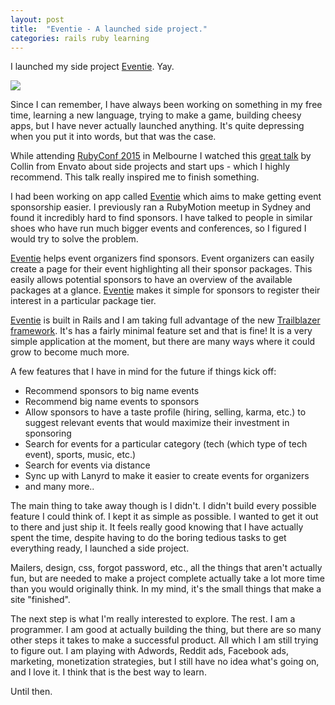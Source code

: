 ```yaml
---
layout: post
title:  "Eventie - A launched side project."
categories: rails ruby learning
---
```


I launched my side project [Eventie](http://eventie.io/). Yay.

![](/images/eventie_screen.png)

Since I can remember, I have always been working on something in my free time, learning a new language, trying to make a game, building cheesy apps, but I have never actually launched anything. It's quite depressing when you put it into words, but that was the case.

While attending [RubyConf 2015](http://rubyconf.org.au/2015) in Melbourne I watched this [great talk](https://rubyconf.eventer.com/rubyconf-australia-2015-1223/sideprojects-and-startups-by-collis-ta-eed-1749) by Collin from Envato about side projects and start ups - which I highly recommend. This talk really inspired me to finish something.

I had been working on app called [Eventie](http://eventie.io/) which aims to make getting event sponsorship easier. I previously ran a RubyMotion meetup in Sydney and found it incredibly hard to find sponsors. I have talked to people in similar shoes who have run much bigger events and conferences, so I figured I would try to solve the problem.

[Eventie](http://eventie.io/) helps event organizers find sponsors. Event organizers can easily create a page for their event highlighting all their sponsor packages. This easily allows potential sponsors to have an overview of the available packages at a glance. [Eventie](http://eventie.io/) makes it simple for sponsors to register their interest in a particular package tier.

[Eventie](http://eventie.io/) is built in Rails and I am taking full advantage of the new [Trailblazer framework](https://github.com/apotonick/trailblazer). It's has a fairly minimal feature set and that is fine! It is a very simple application at the moment, but there are many ways where it could grow to become much more.

A few features that I have in mind for the future if things kick off:

- Recommend sponsors to big name events
- Recommend big name events to sponsors
- Allow sponsors to have a taste profile (hiring, selling, karma, etc.) to suggest relevant events that would maximize their investment in sponsoring
- Search for events for a particular category (tech (which type of tech event), sports, music, etc.)
- Search for events via distance
- Sync up with Lanyrd to make it easier to create events for organizers
- and many more..

The main thing to take away though is I didn't. I didn't build every possible feature I could think of. I kept it as simple as possible. I wanted to get it out to there and just ship it. It feels really good knowing that I have actually spent the time, despite having to do the boring tedious tasks to get everything ready, I launched a side project.

Mailers, design, css, forgot password, etc., all the things that aren't actually fun, but are needed to make a project complete actually take a lot more time than you would originally think. In my mind, it's the small things that make a site "finished".

The next step is what I'm really interested to explore. The rest. I am a programmer. I am good at actually building the thing, but there are so many other steps it takes to make a successful product. All which I am still trying to figure out. I am playing with Adwords, Reddit ads, Facebook ads, marketing, monetization strategies, but I still have no idea what's going on, and I love it. I think that is the best way to learn.

Until then.
